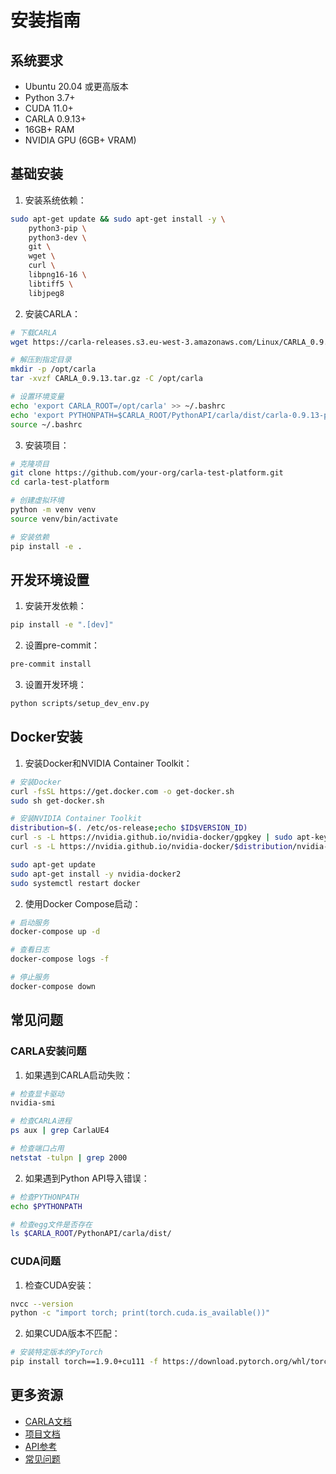 # 安装指南

## 系统要求

- Ubuntu 20.04 或更高版本
- Python 3.7+
- CUDA 11.0+
- CARLA 0.9.13+
- 16GB+ RAM
- NVIDIA GPU (6GB+ VRAM)

## 基础安装

1. 安装系统依赖：
```bash
sudo apt-get update && sudo apt-get install -y \
    python3-pip \
    python3-dev \
    git \
    wget \
    curl \
    libpng16-16 \
    libtiff5 \
    libjpeg8
```

2. 安装CARLA：
```bash
# 下载CARLA
wget https://carla-releases.s3.eu-west-3.amazonaws.com/Linux/CARLA_0.9.13.tar.gz

# 解压到指定目录
mkdir -p /opt/carla
tar -xvzf CARLA_0.9.13.tar.gz -C /opt/carla

# 设置环境变量
echo 'export CARLA_ROOT=/opt/carla' >> ~/.bashrc
echo 'export PYTHONPATH=$CARLA_ROOT/PythonAPI/carla/dist/carla-0.9.13-py3.7-linux-x86_64.egg:$PYTHONPATH' >> ~/.bashrc
source ~/.bashrc
```

3. 安装项目：
```bash
# 克隆项目
git clone https://github.com/your-org/carla-test-platform.git
cd carla-test-platform

# 创建虚拟环境
python -m venv venv
source venv/bin/activate

# 安装依赖
pip install -e .
```

## 开发环境设置

1. 安装开发依赖：
```bash
pip install -e ".[dev]"
```

2. 设置pre-commit：
```bash
pre-commit install
```

3. 设置开发环境：
```bash
python scripts/setup_dev_env.py
```

## Docker安装

1. 安装Docker和NVIDIA Container Toolkit：
```bash
# 安装Docker
curl -fsSL https://get.docker.com -o get-docker.sh
sudo sh get-docker.sh

# 安装NVIDIA Container Toolkit
distribution=$(. /etc/os-release;echo $ID$VERSION_ID)
curl -s -L https://nvidia.github.io/nvidia-docker/gpgkey | sudo apt-key add -
curl -s -L https://nvidia.github.io/nvidia-docker/$distribution/nvidia-docker.list | sudo tee /etc/apt/sources.list.d/nvidia-docker.list

sudo apt-get update
sudo apt-get install -y nvidia-docker2
sudo systemctl restart docker
```

2. 使用Docker Compose启动：
```bash
# 启动服务
docker-compose up -d

# 查看日志
docker-compose logs -f

# 停止服务
docker-compose down
```

## 常见问题

### CARLA安装问题

1. 如果遇到CARLA启动失败：
```bash
# 检查显卡驱动
nvidia-smi

# 检查CARLA进程
ps aux | grep CarlaUE4

# 检查端口占用
netstat -tulpn | grep 2000
```

2. 如果遇到Python API导入错误：
```bash
# 检查PYTHONPATH
echo $PYTHONPATH

# 检查egg文件是否存在
ls $CARLA_ROOT/PythonAPI/carla/dist/
```

### CUDA问题

1. 检查CUDA安装：
```bash
nvcc --version
python -c "import torch; print(torch.cuda.is_available())"
```

2. 如果CUDA版本不匹配：
```bash
# 安装特定版本的PyTorch
pip install torch==1.9.0+cu111 -f https://download.pytorch.org/whl/torch_stable.html
```

## 更多资源

- [CARLA文档](https://carla.readthedocs.io/)
- [项目文档](docs/README.md)
- [API参考](docs/api/index.md)
- [常见问题](docs/faq.md) 